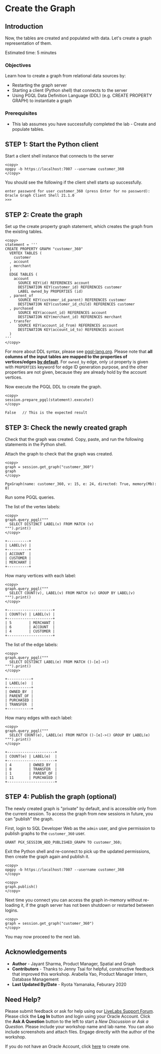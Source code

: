 # Create the Graph

## Introduction

Now, the tables are created and populated with data. Let's create a graph representation of them.

Estimated time: 5 minutes

### Objectives

Learn how to create a graph from relational data sources by:
- Restarting the graph server
- Starting a client (Python shell) that connects to the server
- Using PGQL Data Definition Language (DDL) (e.g. CREATE PROPERTY GRAPH) to instantiate a graph

### Prerequisites

- This lab assumes you have successfully completed the lab - Create and populate tables.

## **STEP 1:** Start the Python client

Start a client shell instance that connects to the server

```
<copy>
opgpy -b https://localhost:7007 --username customer_360
</copy>
```

You should see the following if the client shell starts up successfully.

```
enter password for user customer_360 (press Enter for no password):
Oracle Graph Client Shell 21.1.0
>>>
```

## **STEP 2:** Create the graph

Set up the create property graph statement, which creates the graph from the existing tables.

```    
<copy>
statement = '''
CREATE PROPERTY GRAPH "customer_360"
  VERTEX TABLES (
    customer
  , account
  , merchant
  )
  EDGE TABLES (
    account
      SOURCE KEY(id) REFERENCES account
      DESTINATION KEY(customer_id) REFERENCES customer
      LABEL owned_by PROPERTIES (id)
  , parent_of
      SOURCE KEY(customer_id_parent) REFERENCES customer
      DESTINATION KEY(customer_id_child) REFERENCES customer
  , purchased
      SOURCE KEY(account_id) REFERENCES account
      DESTINATION KEY(merchant_id) REFERENCES merchant
  , transfer
      SOURCE KEY(account_id_from) REFERENCES account
      DESTINATION KEY(account_id_to) REFERENCES account
  )
'''
</copy>
```

For more about DDL syntax, please see [pgql-lang.org](https://pgql-lang.org/spec/1.3/#create-property-graph). Please note that **all columns of the input tables are mapped to the properties of vertices/edges [by default](https://pgql-lang.org/spec/1.3/#properties)**. For `owned_by` edge, only `id` property is given with `PROPERTIES` keyword for edge ID generation purpose, and the other properties are not given, because they are already hold by the account vertices. 

Now execute the PGQL DDL to create the graph.

```
<copy>
session.prepare_pgql(statement).execute()
</copy>

False   // This is the expected result
```

## **STEP 3:** Check the newly created graph

Check that the graph was created. Copy, paste, and run the following statements in the Python shell.

Attach the graph to check that the graph was created.
```
<copy>
graph = session.get_graph("customer_360")
graph
</copy>

PgxGraph(name: customer_360, v: 15, e: 24, directed: True, memory(Mb): 0)
```

Run some PGQL queries.

The list of the vertex labels:
```
<copy>
graph.query_pgql("""
  SELECT DISTINCT LABEL(v) FROM MATCH (v)
""").print()
</copy>

+----------+
| LABEL(v) |
+----------+
| ACCOUNT  |
| CUSTOMER |
| MERCHANT |
+----------+
```

How many vertices with each label:
```
<copy>
graph.query_pgql("""
  SELECT COUNT(v), LABEL(v) FROM MATCH (v) GROUP BY LABEL(v)
""").print()
</copy>

+---------------------+
| COUNT(v) | LABEL(v) |
+---------------------+
| 5        | MERCHANT |
| 6        | ACCOUNT  |
| 4        | CUSTOMER |
+---------------------+
```

The list of the edge labels:
```
<copy>
graph.query_pgql("""
  SELECT DISTINCT LABEL(e) FROM MATCH ()-[e]->()
""").print()
</copy>

+-----------+
| LABEL(e)  |
+-----------+
| OWNED_BY  |
| PARENT_OF |
| PURCHASED |
| TRANSFER  |
+-----------+
```

How many edges with each label:
```
<copy>
graph.query_pgql("""
  SELECT COUNT(e), LABEL(e) FROM MATCH ()-[e]->() GROUP BY LABEL(e)
""").print()
</copy>

+----------------------+
| COUNT(e) | LABEL(e)  |
+----------------------+
| 4        | OWNED_BY  |
| 8        | TRANSFER  |
| 1        | PARENT_OF |
| 11       | PURCHASED |
+----------------------+
```

## **STEP 4:** Publish the graph (optional)

The newly created graph is "private" by default, and is accessible only from the current session. To access the graph from new sessions in future, you can "publish" the graph.

First, login to SQL Developer Web as the `admin` user, and give permission to publish graphs to the `customer_360` user.
```
GRANT PGX_SESSION_ADD_PUBLISHED_GRAPH TO customer_360;
```

Exit the Python shell and re-connect to pick up the updated permissions, then create the graph again and publish it.
```
<copy>
opgpy -b https://localhost:7007 --username customer_360
</copy>
```
```
<copy>
graph.publish()
</copy>
```

Next time you connect you can access the graph in-memory without re-loading it, if the graph server has not been shutdown or restarted between logins.
```
<copy>
graph = session.get_graph("customer_360")
</copy>
```

You may now proceed to the next lab.

## Acknowledgements

- **Author** - Jayant Sharma, Product Manager, Spatial and Graph
- **Contributors** - Thanks to Jenny Tsai for helpful, constructive feedback that improved this workshop. Arabella Yao, Product Manager Intern, Database Management
- **Last Updated By/Date** - Ryota Yamanaka, Feburary 2020

## Need Help?
Please submit feedback or ask for help using our [LiveLabs Support Forum](https://community.oracle.com/tech/developers/categories/oracle-graph). Please click the **Log In** button and login using your Oracle Account. Click the **Ask A Question** button to the left to start a *New Discussion* or *Ask a Question*.  Please include your workshop name and lab name.  You can also include screenshots and attach files.  Engage directly with the author of the workshop.

If you do not have an Oracle Account, click [here](https://profile.oracle.com/myprofile/account/create-account.jspx) to create one.
